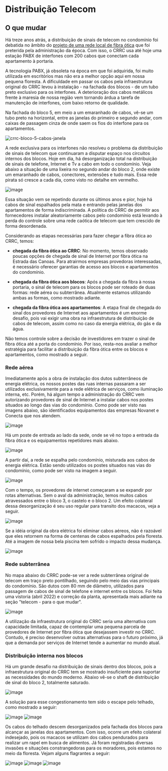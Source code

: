 # Distribuição Telecom
  
## O que mudar

Há treze anos atrás, a distribuição de sinais de telecom no condomínio foi debatida no âmbito do [projeto de uma rede  local de fibra ótica](https://github.com/recreiocanoas/radar/tree/master/2009-12-rede_local_canoas) que foi preterida pela administração da época. Com isso, o CRRC usa até hoje uma estação PABX de interfones com 200 cabos que conectam cada apartamento à portaria.

A tecnologia PABX, já obsoleta na época em que foi adquirida, foi muito utilizada em escritórios mas não era a melhor opção aqui em nossa pequena floresta. A dificuldade em passar os cabos pela infraestrutura original do CRRC levou à instalação - na fachada dos blocos - de um tubo preto exclusivo para os interfones. A deterioração dos cabos metálicos frente à maresia de nossa região vem tornando árdua a tarefa de manutenção de interfones, com baixo retorno de qualidade.

Na fachada do bloco 5, em meio a um emaranhado de cabos, vê-se um tubo preto na horizontal, entre as janelas do primeiro e segundo andar, com caixas de passagem cinza de onde saem os fios do interfone para os apartamentos.

![crrc-bloco-5-cabos-janela](/img/telecom-bloco-fachada-interfone.jpg)

A rede exclusiva para os interfones não resolveu o problema da distribuição de sinais de telecom que continuaram a disputar espaço nos circuitos internos dos blocos. Hoje em dia, há desorganização total na distribuição de sinais de telefone, Internet e Tv a cabo em todo o condomínio. Veja abaixo a situação de uma lixeira no segundo andar do bloco 2, onde existe um emaranhado de cabos, conectores, extensões e tudo mais. Essa rede pirata só cresce a cada dia, como visto no detalhe em vermelho.

![image](https://user-images.githubusercontent.com/86032/110663902-adc6b580-81a5-11eb-8f97-e93291d62c6f.png)

Essa situação vem se repetindo durante os últimos anos e pior, hoje há cabos de sinal espalhados pela mata e entrando pelas janelas dos apartamentos de forma indiscriminada. A política do CRRC de permitir aos fornecedores instalar aleatoriamente cabos pelo condomínio está levando à perda do controle sobre uma rede caótica de telecom que tem crescido de forma desordenada.

Considerando as etapas necessárias para fazer chegar a fibra ótica ao CRRC, temos:

- **chegada da fibra ótica ao CRRC**: No momento, temos observado poucas opções de chegada de sinal de Internet por fibra ótica na Estrada das Canoas. Para atrairmos empresas provedoras interessadas, é necessário oferecer garantias de acesso aos blocos e apartamentos do condomínio.

- **chegada da fibra ótica aos blocos**: Após a chegada da fibra à nossa portaria, o sinal de telecom para os blocos pode ser roteado de duas formas: rede aérea ou subterrânea. Atualmente estamos utilizando ambas as formas, como mostrado adiante.

- **chegada da fibra ótica aos apartamentos**: A etapa final de chegada do sinal dos provedores de Internet aos apartamentos é um enorme desafio, pois vai exigir uma obra na infraestrutura de distribuição de cabos de telecom, assim como no caso da energia elétrica, do gás e da água.

Não temos controle sobre a decisão de investidores em trazer o sinal de fibra ótica até a porta do condomínio. Por isso, resta-nos avaliar a melhor estratégia para facilitar a distribuição da fibra ótica entre os blocos e apartamentos, como mostrado a seguir.

### Rede aérea

Imediatamente após a obra de instalação dos dutos subterrâneos de energia elétrica, os nossos postes das ruas internas passaram a ser utilizados exclusivamente para a rede elétrica de serviços, como iluminação interna, etc. Porém, há algum tempo a administração do CRRC vem autorizando provedores de sinal de Internet a instalar cabos nos postes situados ao longo das vias do condomínio. Como pode ser visto nas imagens abaixo, são identificados equipamentos das empresas Novanet e Conecta que nos atendem.

![image](/img/telecom-sede-poste-internet-2.jpg)

Há um poste de entrada ao lado da sede, onde se vê no topo a entrada da fibra ótica e os equipamentos repetidores mais abaixo.

![image](/img/telecom-sede-poste-internet-1.jpg)

A partir daí, a rede se espalha pelo condomínio, misturada aos cabos de energia elétrica. Estão sendo utilizados os postes situados nas vias do condomínio, como pode ser visto na imagem a seguir.

![image](/img/telecom-vias-cabos-1.jpg)

Com o tempo, os provedores de internet começaram a se expandir por rotas alternativas. Sem o aval da administração, temos muitos cabos atravessados entre o bloco 3, o castelo e o bloco 2. Um efeito colateral dessa desorganização é seu uso regular para transito dos macacos, veja a seguir.

![image](/img/telecom-mato-cabos-1.jpg)

Se a idéia original da obra elétrica foi eliminar cabos aéreos, não é razoável que eles retornem na forma de centenas de cabos espalhados pela floresta. Até a imagem de nossa bela piscina tem sofrido o impacto dessa mudança.

![image](/img/telecom-vias-piscina.jpg)

### Rede subterrânea

No mapa abaixo do CRRC pode-se ver a rede subterrânea original de telecom em traço preto pontilhado, seguindo pelo meio das vias principais do condomínio. São dutos com 80 mm de diâmetro, utilizados para passagem de cabos de sinal de telefone e internet entre os blocos. Foi feita uma vistoria (abril 2022) e correção da planta, apresentada mais adiante na seção "telecom - para o que mudar".

![image](/img/crrc-mapa-eletrica-gas.png)

A utilização da infraestrutura original do CRRC seria uma alternativa com capacidade limitada, capaz de contemplar uma pequena parcela de provedores de Internet por fibra ótica que desejassem investir no CRRC. Contudo, é preciso desenvolver outras alternativas para o futuro próximo, já que a demanda por serviços de Internet tende a aumentar no mundo atual.

### Distribuição interna nos blocos

Há um grande desafio na distribuição de sinais dentro dos blocos, pois a infraestrutura original do CRRC tem se mostrado insuficiente para suportar as necessidades do mundo moderno. Abaixo vê-se o shaft de distribuição de sinal do bloco 2, totalmente saturado.

![image](https://user-images.githubusercontent.com/86032/110668003-98538a80-81a9-11eb-92cc-6f190c4dff84.png)

A solução para esse congestionamento tem sido o escape pelo telhado, como mostrado a seguir:

![image](/img/telecom-b2-telhado1.jpg)
![image](/img/telecom-b2-telhado3.jpg)

Os cabos do telhado descem desorganizados pela fachada dos blocos para alcançar as janelas dos apartamentos. Com isso, ocorre um efeito colateral indesejado, pois os macacos se utilizam dos cabos pendurados para realizar um rapel em busca de alimentos. Já foram registradas diversas invasões e situações constrangedoras para os moradores, pois estamos no meio da floresta. Vejam alguns flagrantes a seguir:

![image](/img/telecom-bloco-fachada-macaco-1.jpg)
![image](/img/telecom-bloco-fachada-macaco-2.jpg)
![image](/img/telecom-bloco-fachada-macaco-3.png)
